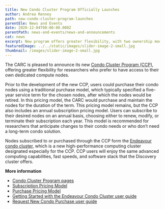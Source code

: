 ```yaml
---
title: New Condo Cluster Program Officially Launches
author: Andrea Renney
path: new-condo-cluster-program-launches
parentEle: News and Events
date: 2020-12-04T00:00:00.000Z
parentPath: news-and-events/news-and-announcements
cat: news
excerpt: New program offers greater flexibility, with two ownership models for dedicated compute nodes
featuredImage: ../../static/images/slider-image-2-small.jpg
thumbnail: /images/slider-image-2-small.jpg
---
```


The CARC is pleased to announce its new [Condo Cluster Program (CCP)](/user-information/ccp/program-information), offering greater flexibility for researchers who prefer to have access to their own dedicated compute nodes.

Prior to the development of the new CCP, users could purchase their condo nodes using a traditional purchase model, which typically specified a five-year service term for the chosen nodes, after which the nodes would be retired. In this pricing model, the CARC would purchase and maintain the nodes for the duration of the term. This pricing model remains, but the CCP also includes an annual subscription pricing model. Users can subscribe to their desired nodes on an annual basis, choosing either to renew, modify, or terminate their subscription each year. This model is recommended for researchers that anticipate changes to their condo needs or who don’t need a long-term condo solution. 

Nodes subscribed to or purchased through the CCP form the [Endeavour condo cluster](/user-information/user-guides/high-performance-computing/getting-started-endeavour), which is a new high-performance computing cluster designated especially for the CCP. CCP users will enjoy the same advanced computing capabilities, fast speeds, and software stack that the Discovery cluster offers.

**More information**

* [Condo Cluster Program pages](/user-information/ccp)
* [Subscription Pricing Model](/user-information/ccp/program-information/ccp-subscription)
* [Purchase Pricing Model](/user-information/ccp/program-information/ccp-purchase)
* [Getting Started with the Endeavour Condo Cluster user guide](/user-information/user-guides/high-performance-computing/getting-started-endeavour)
* [Request New Condo Purchase user guide](/user-information/user-guides/research-computing-user-portal/request-new-purchase)

